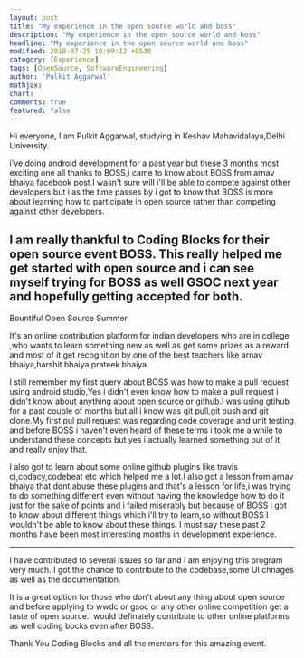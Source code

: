 ```yaml
---
layout: post
title: "My experience in the open source world and boss"
description: "My experience in the open source world and boss"
headline: "My experience in the open source world and boss"
modified: 2018-07-25 10:09:12 +0530
category: [Experience]
tags: [OpenSource, SoftwareEngineering]
author: 'Pulkit Aggarwal'
mathjax:
chart:
comments: true
featured: false
---
```


Hi everyone, I am Pulkit Aggarwal, studying in Keshav Mahavidalaya,Delhi University.

i've doing android development for a past year but these 3 months most exciting one all thanks to BOSS,i came to know about BOSS from arnav bhaiya facebook post.I wasn't sure will i'll be able to compete against other developers but i as the time passes by i got to know that BOSS is more about learning how to participate in open source rather than competing against other developers. 

I am really thankful to Coding Blocks for their open source event BOSS. This really helped me get started with open source and i can see myself trying for BOSS as well GSOC next year and hopefully getting accepted for both.
-----------------------------------------------------

Bountiful Open Source Summer

It's an online contribution platform for indian developers who are in college ,who wants to learn something new as well as get some prizes as a  reward and most of it get recognition by one of the best teachers like arnav bhaiya,harshit bhaiya,prateek bhaiya.

I still remember my first query about BOSS was how to make a pull request using android studio,Yes i didn't even know how to make a pull request i didn't know about anything about open source or github.I was using gtihub for a past couple of months but all i know was git pull,git push and git clone.My first pul pull request was regarding code coverage and unit testing and before BOSS i haven't even heard of these terms i took me a while to understand these concepts but yes i actually learned something out of it and really enjoy that.

I also got to learn about some online github plugins like travis ci,codacy,codebeat etc which helped me a lot.I also got a lesson from arnav bhaiya that dont abuse these plugins and that's a lesson for life,i was trying to do something different even without having the knowledge how to do it just for the sake of points and i failed miserably but because  of BOSS i got to know about different things which i'll try  to learn,so without BOSS I wouldn't be able to know about these things.
I must say these past 2 months have been most interesting months in development experience.

-----------------------------------------------------

I have contributed to several issues so far and I am enjoying this program very much. I got the chance to contribute to the codebase,some UI chnages as well as the documentation.

It is a great option for those who don't about any thing about open source and before applying to wwdc or gsoc or any other online competition get a taste of open source.I would definately contribute to other online platforms as well coding bocks even after BOSS.

Thank You Coding Blocks and all the mentors for this amazing event.
